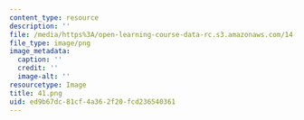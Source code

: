 ```yaml
---
content_type: resource
description: ''
file: /media/https%3A/open-learning-course-data-rc.s3.amazonaws.com/14-03-microeconomic-theory-and-public-policy-fall-2016/ed9b67dc81cf4a362f20fcd236540361_41.png
file_type: image/png
image_metadata:
  caption: ''
  credit: ''
  image-alt: ''
resourcetype: Image
title: 41.png
uid: ed9b67dc-81cf-4a36-2f20-fcd236540361
---
```

